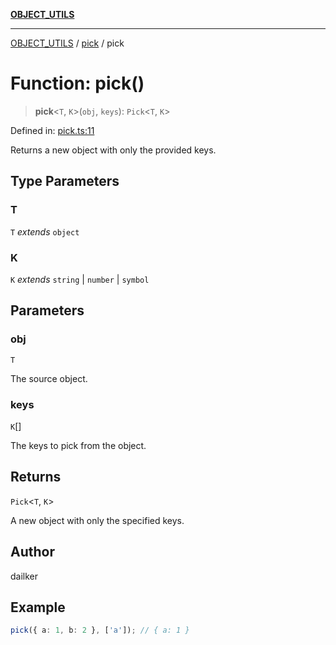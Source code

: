[**OBJECT_UTILS**](../../README.md)

***

[OBJECT_UTILS](../../README.md) / [pick](../README.md) / pick

# Function: pick()

> **pick**\<`T`, `K`\>(`obj`, `keys`): `Pick`\<`T`, `K`\>

Defined in: [pick.ts:11](https://github.com/dailker/everyutil/blob/669c80948347059212c7a0ef09fd720ca9b1c411/src/object/pick.ts#L11)

Returns a new object with only the provided keys.

## Type Parameters

### T

`T` *extends* `object`

### K

`K` *extends* `string` \| `number` \| `symbol`

## Parameters

### obj

`T`

The source object.

### keys

`K`[]

The keys to pick from the object.

## Returns

`Pick`\<`T`, `K`\>

A new object with only the specified keys.

## Author

dailker

## Example

```ts
pick({ a: 1, b: 2 }, ['a']); // { a: 1 }
```
